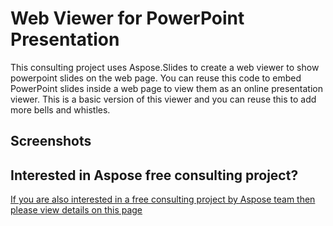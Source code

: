 # Web Viewer for PowerPoint Presentation

This consulting project uses Aspose.Slides to create a web viewer to show powerpoint slides on the web page.
You can reuse this code to embed PowerPoint slides inside a web page to view them as an online presentation viewer. 
This is a basic version of this viewer and you can reuse this to add more bells and whistles. 


## Screenshots



## Interested in Aspose free consulting project?
[If you are also interested in a free consulting project by Aspose team then please view details on this page](https://aspose-free-consulting.github.io/)

